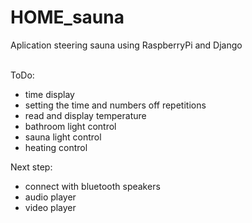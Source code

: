 # HOME_sauna
Aplication steering sauna using RaspberryPi and Django <br>
<br>

ToDo:
- time display
- setting the time and numbers off repetitions
- read and display temperature
- bathroom light control
- sauna light control
- heating control

Next step:
- connect with bluetooth speakers
- audio player
- video player